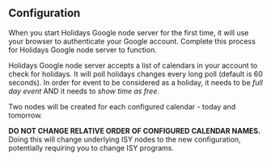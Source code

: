 ## Configuration

When you start Holidays Google node server for the first time, it will use your browser to authenticate your Google account. Complete this process for Holidays Google node server to function.

Holidays Google node server accepts a list of calendars in your account to check for holidays. It will poll holidays changes every long poll (default is 60 seconds). In order for event to be considered as a holiday, it needs to be *full day event* AND it needs to *show time as free*.

Two nodes will be created for each configured calendar - today and tomorrow.

**DO NOT CHANGE RELATIVE ORDER OF CONFIGURED CALENDAR NAMES.** Doing this will change underlying ISY nodes to the new configuration, potentially requiring you to change ISY programs.
